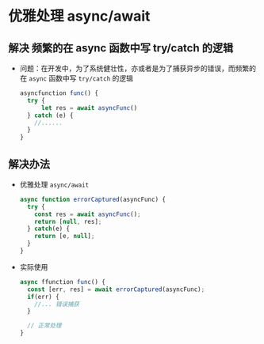 # 优雅处理 async/await

## 解决 频繁的在 async 函数中写 try/catch 的逻辑

+ 问题：在开发中，为了系统健壮性，亦或者是为了捕获异步的错误，而频繁的在 `async` 函数中写 `try/catch` 的逻辑

  ```js
  asyncfunction func() {
    try {
        let res = await asyncFunc()
    } catch (e) {
      //......
    }
  }
  ```

## 解决办法

+ 优雅处理 `async/await`

  ```js
  async function errorCaptured(asyncFunc) {
    try {
      const res = await asyncFunc();
      return [null, res];
    } catch(e) {
      return [e, null];
    }
  }
  ```

+ 实际使用

  ```js
  async ffunction func() {
    const [err, res] = await errorCaptured(asyncFunc);
    if(err) {
      //... 错误捕获
    }

    // 正常处理
  }
  ```
